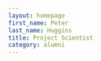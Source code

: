 ```yaml
---
layout: homepage
first_name: Peter
last_name: Huggins
title: Project Scientist
category: alumni
---
```

